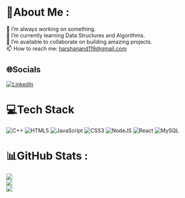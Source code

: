 # 💫About Me :
🔭 I’m always working on something.   
🌱 I’m currently learning Data Structures and Algorithms.  
👯 I’m available to collaborate on building amazing projects.  
📫 How to reach me: harshanand119@gmail.com   

## 🌐Socials
[![LinkedIn](https://img.shields.io/badge/LinkedIn-%230077B5.svg?logo=linkedin&logoColor=white)](https://linkedin.com/in/harsh-anand-3446141b0) 

# 💻Tech Stack
![C++](https://img.shields.io/badge/c++-%2300599C.svg?style=for-the-badge&logo=c%2B%2B&logoColor=white) ![HTML5](https://img.shields.io/badge/html5-%23E34F26.svg?style=for-the-badge&logo=html5&logoColor=white) ![JavaScript](https://img.shields.io/badge/javascript-%23323330.svg?style=for-the-badge&logo=javascript&logoColor=%23F7DF1E) ![CSS3](https://img.shields.io/badge/css3-%231572B6.svg?style=for-the-badge&logo=css3&logoColor=white) ![NodeJS](https://img.shields.io/badge/node.js-6DA55F?style=for-the-badge&logo=node.js&logoColor=white) ![React](https://img.shields.io/badge/react-%2320232a.svg?style=for-the-badge&logo=react&logoColor=%2361DAFB) ![MySQL](https://img.shields.io/badge/mysql-%2300f.svg?style=for-the-badge&logo=mysql&logoColor=white)
# 📊GitHub Stats :
![](https://github-readme-stats.vercel.app/api?username=HarshAn119&theme=radical&hide_border=false&include_all_commits=false&count_private=false)<br/>
![](https://github-readme-streak-stats.herokuapp.com/?user=HarshAn119&theme=radical&hide_border=false)<br/>
![](https://github-readme-stats.vercel.app/api/top-langs/?username=HarshAn119&theme=radical&hide_border=false&include_all_commits=false&count_private=false&layout=compact)

